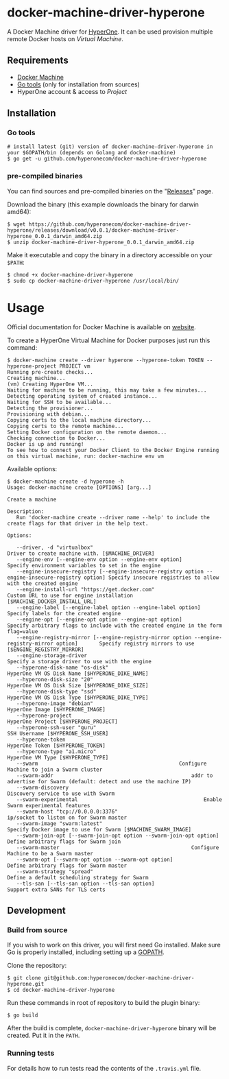 # docker-machine-driver-hyperone

A Docker Machine driver for [HyperOne](http://www.hyperone.com/). It can be used provision multiple remote Docker hosts on *Virtual Machine*.

## Requirements

* [Docker Machine](https://docs.docker.com/machine/install-machine)
* [Go tools](https://golang.org/doc/install) (only for installation from sources)
* HyperOne account & access to *Project*

## Installation

### Go tools
```shell
# install latest (git) version of docker-machine-driver-hyperone in your $GOPATH/bin (depends on Golang and docker-machine)
$ go get -u github.com/hyperonecom/docker-machine-driver-hyperone
```

### pre-compiled binaries

You can find sources and pre-compiled binaries on the "[Releases](https://github.com/hyperonecom/docker-machine-driver-hyperone/releases/latest)" page.

Download the binary (this example downloads the binary for darwin amd64):

```shell
$ wget https://github.com/hyperonecom/docker-machine-driver-hyperone/releases/download/v0.0.1/docker-machine-driver-hyperone_0.0.1_darwin_amd64.zip
$ unzip docker-machine-driver-hyperone_0.0.1_darwin_amd64.zip
```

Make it executable and copy the binary in a directory accessible on your ```$PATH```:

```shell
$ chmod +x docker-machine-driver-hyperone
$ sudo cp docker-machine-driver-hyperone /usr/local/bin/
```

# Usage

Official documentation for Docker Machine is available on [website](https://docs.docker.com/machine/).

To create a HyperOne Virtual Machine for Docker purposes just run this command:

```shell
$ docker-machine create --driver hyperone --hyperone-token TOKEN --hyperone-project PROJECT vm
Running pre-create checks...
Creating machine...
(vm) Creating HyperOne VM...
Waiting for machine to be running, this may take a few minutes...
Detecting operating system of created instance...
Waiting for SSH to be available...
Detecting the provisioner...
Provisioning with debian...
Copying certs to the local machine directory...
Copying certs to the remote machine...
Setting Docker configuration on the remote daemon...
Checking connection to Docker...
Docker is up and running!
To see how to connect your Docker Client to the Docker Engine running on this virtual machine, run: docker-machine env vm
```

Available options:

```shell
$ docker-machine create -d hyperone -h
Usage: docker-machine create [OPTIONS] [arg...]

Create a machine

Description:
   Run 'docker-machine create --driver name --help' to include the create flags for that driver in the help text.

Options:

   --driver, -d "virtualbox"										Driver to create machine with. [$MACHINE_DRIVER]
   --engine-env [--engine-env option --engine-env option]						Specify environment variables to set in the engine
   --engine-insecure-registry [--engine-insecure-registry option --engine-insecure-registry option]	Specify insecure registries to allow with the created engine
   --engine-install-url "https://get.docker.com"							Custom URL to use for engine installation [$MACHINE_DOCKER_INSTALL_URL]
   --engine-label [--engine-label option --engine-label option]						Specify labels for the created engine
   --engine-opt [--engine-opt option --engine-opt option]						Specify arbitrary flags to include with the created engine in the form flag=value
   --engine-registry-mirror [--engine-registry-mirror option --engine-registry-mirror option]		Specify registry mirrors to use [$ENGINE_REGISTRY_MIRROR]
   --engine-storage-driver 										Specify a storage driver to use with the engine
   --hyperone-disk-name "os-disk"									HyperOne VM OS Disk Name [$HYPERONE_DIKE_NAME]
   --hyperone-disk-size "20"										HyperOne VM OS Disk Size [$HYPERONE_DIKE_SIZE]
   --hyperone-disk-type "ssd"										HyperOne VM OS Disk Type [$HYPERONE_DIKE_TYPE]
   --hyperone-image "debian"										HyperOne Image [$HYPERONE_IMAGE]
   --hyperone-project 											HyperOne Project [$HYPERONE_PROJECT]
   --hyperone-ssh-user "guru"										SSH Username [$HYPERONE_SSH_USER]
   --hyperone-token 											HyperOne Token [$HYPERONE_TOKEN]
   --hyperone-type "a1.micro"										HyperOne VM Type [$HYPERONE_TYPE]
   --swarm												Configure Machine to join a Swarm cluster
   --swarm-addr 											addr to advertise for Swarm (default: detect and use the machine IP)
   --swarm-discovery 											Discovery service to use with Swarm
   --swarm-experimental											Enable Swarm experimental features
   --swarm-host "tcp://0.0.0.0:3376"									ip/socket to listen on for Swarm master
   --swarm-image "swarm:latest"										Specify Docker image to use for Swarm [$MACHINE_SWARM_IMAGE]
   --swarm-join-opt [--swarm-join-opt option --swarm-join-opt option]					Define arbitrary flags for Swarm join
   --swarm-master											Configure Machine to be a Swarm master
   --swarm-opt [--swarm-opt option --swarm-opt option]							Define arbitrary flags for Swarm master
   --swarm-strategy "spread"										Define a default scheduling strategy for Swarm
   --tls-san [--tls-san option --tls-san option]							Support extra SANs for TLS certs
```

## Development

### Build from source

If you wish to work on this driver, you will first need Go installed. Make sure Go is properly installed, including setting up a [GOPATH](https://golang.org/doc/code.html#GOPATH).

Clone the repository:

```shell
$ git clone git@github.com:hyperonecom/docker-machine-driver-hyperone.git
$ cd docker-machine-driver-hyperone
```

Run these commands in root of repository to build the plugin binary:

```shell
$ go build
```

After the build is complete, ```docker-machine-driver-hyperone``` binary will be created. Put it in the ```PATH```.

### Running tests

For details how to run tests read the contents of the ```.travis.yml``` file.
